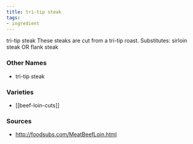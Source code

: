 ```yaml
---
title: tri-tip steak
tags:
- ingredient
---
```

tri-tip steak These steaks are cut from a tri-tip roast. Substitutes: sirloin steak OR flank steak

### Other Names

* tri-tip steak

### Varieties

* [[beef-loin-cuts]]

### Sources
* http://foodsubs.com/MeatBeefLoin.html
